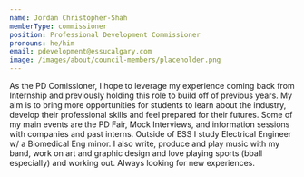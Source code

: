 ```yaml
---
name: Jordan Christopher-Shah
memberType: commissioner
position: Professional Development Commissioner
pronouns: he/him
email: pdevelopment@essucalgary.com
image: /images/about/council-members/placeholder.png
---
```

As the PD Comissioner, I hope to leverage my experience coming back from Internship and previously holding this role to build off of previous years. My aim is to bring more opportunities for students to learn about the industry, develop their professional skills and feel prepared for their futures. Some of my main events are the PD Fair, Mock Interviews, and information sessions with companies and past interns. Outside of ESS I study Electrical Engineer w/ a Biomedical Eng minor. I also write, produce and play music with my band, work on art and graphic design and love playing sports (bball especially) and working out. Always looking for new experiences.